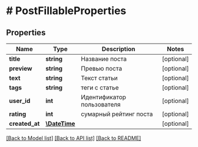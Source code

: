 # # PostFillableProperties

## Properties

Name | Type | Description | Notes
------------ | ------------- | ------------- | -------------
**title** | **string** | Название поста | [optional] 
**preview** | **string** | Превью поста | [optional] 
**text** | **string** | Текст статьи | [optional] 
**tags** | **string** | теги с статье | [optional] 
**user_id** | **int** | Идентификатор пользователя | [optional] 
**rating** | **int** | сумарный рейтинг поста | [optional] 
**created_at** | [**\DateTime**](\DateTime.md) |  | [optional] 

[[Back to Model list]](../../README.md#documentation-for-models) [[Back to API list]](../../README.md#documentation-for-api-endpoints) [[Back to README]](../../README.md)


